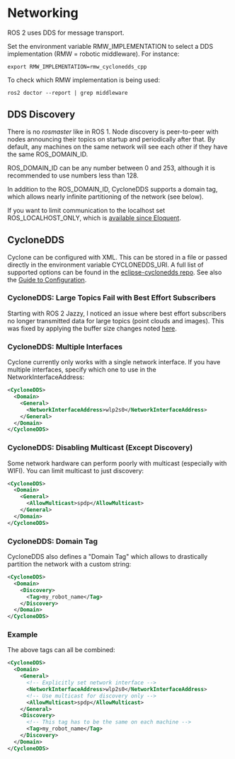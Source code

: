 # Networking

ROS 2 uses DDS for message transport.

Set the environment variable RMW_IMPLEMENTATION to select a DDS implementation
(RMW = robotic middleware). For instance:

```
export RMW_IMPLEMENTATION=rmw_cyclonedds_cpp
```

To check which RMW implementation is being used:

```
ros2 doctor --report | grep middleware
```

## DDS Discovery

There is no _rosmaster_ like in ROS 1. Node discovery is peer-to-peer with nodes
announcing their topics on startup and periodically after that. By default, any
machines on the same network will see each other if they have the same
ROS_DOMAIN_ID.

ROS_DOMAIN_ID can be any number between 0 and 253, although it is recommended
to use numbers less than 128.

In addition to the ROS_DOMAIN_ID, CycloneDDS supports a domain tag, which allows
nearly infinite partitioning of the network (see below).

If you want to limit communication to the localhost set ROS_LOCALHOST_ONLY,
which is [available since Eloquent](https://index.ros.org/doc/ros2/Releases/Release-Eloquent-Elusor/#new-features-in-this-ros-2-release).

## CycloneDDS

Cyclone can be configured with XML. This can be stored in a file or passed
directly in the environment variable CYCLONEDDS_URI. A full list of
supported options can be found in the
[eclipse-cyclonedds repo](https://github.com/eclipse-cyclonedds/cyclonedds/blob/master/docs/manual/options.md).
See also the
[Guide to Configuration](https://github.com/eclipse-cyclonedds/cyclonedds/blob/master/docs/manual/config.rst).

### CycloneDDS: Large Topics Fail with Best Effort Subscribers

Starting with ROS 2 Jazzy, I noticed an issue where best effort subscribers no longer
transmitted data for large topics (point clouds and images). This was fixed by applying
the buffer size changes noted
[here](https://docs.ros.org/en/jazzy/How-To-Guides/DDS-tuning.html#cyclone-dds-tuning).

### CycloneDDS: Multiple Interfaces

Cyclone currently only works with a single network interface. If you have multiple
interfaces, specify which one to use in the NetworkInterfaceAddress:

```xml
<CycloneDDS>
  <Domain>
    <General>
      <NetworkInterfaceAddress>wlp2s0</NetworkInterfaceAddress>
    </General>
  </Domain>
</CycloneDDS>
```

### CycloneDDS: Disabling Multicast (Except Discovery)

Some network hardware can perform poorly with multicast (especially with
WIFI). You can limit multicast to just discovery:

```xml
<CycloneDDS>
  <Domain>
    <General>
      <AllowMulticast>spdp</AllowMulticast>
    </General>
  </Domain>
</CycloneDDS>
```

### CycloneDDS: Domain Tag

CycloneDDS also defines a "Domain Tag" which allows to drastically partition
the network with a custom string:

```xml
<CycloneDDS>
  <Domain>
    <Discovery>
      <Tag>my_robot_name</Tag>
    </Discovery>
  </Domain>
</CycloneDDS>
```

### Example

The above tags can all be combined:

```xml
<CycloneDDS>
  <Domain>
    <General>
      <!-- Explicitly set network interface -->
      <NetworkInterfaceAddress>wlp2s0</NetworkInterfaceAddress>
      <!-- Use multicast for discovery only -->
      <AllowMulticast>spdp</AllowMulticast>
    </General>
    <Discovery>
      <!-- This tag has to be the same on each machine -->
      <Tag>my_robot_name</Tag>
    </Discovery>
  </Domain>
</CycloneDDS>
```
